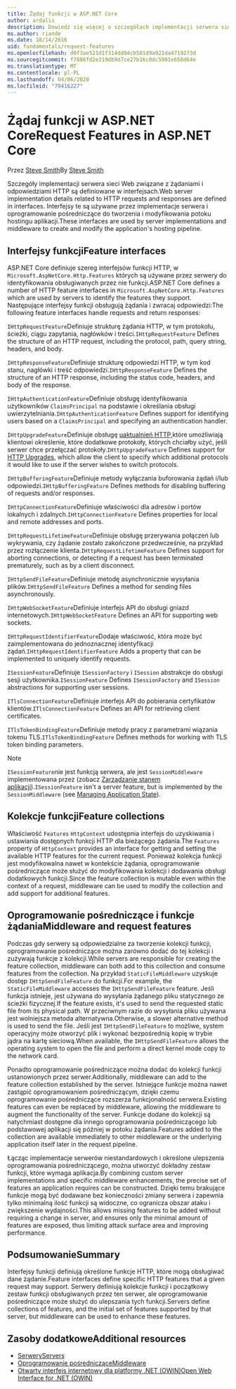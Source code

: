 ```yaml
---
title: Żądaj funkcji w ASP.NET Core
author: ardalis
description: Dowiedz się więcej o szczegółach implementacji serwera sieci Web związanych z żądaniami HTTP i odpowiedziami zdefiniowanymi w interfejsach dla ASP.NET Core.
ms.author: riande
ms.date: 10/14/2016
uid: fundamentals/request-features
ms.openlocfilehash: d0f3ae521d1f314dd04cb581d9a921da4719273d
ms.sourcegitcommit: f7886fd2e219db9d7ce27b16c0dc5901e658d64e
ms.translationtype: MT
ms.contentlocale: pl-PL
ms.lasthandoff: 04/06/2020
ms.locfileid: "79416227"
---
```

# <a name="request-features-in-aspnet-core"></a><span data-ttu-id="d9dd1-103">Żądaj funkcji w ASP.NET Core</span><span class="sxs-lookup"><span data-stu-id="d9dd1-103">Request Features in ASP.NET Core</span></span>

<span data-ttu-id="d9dd1-104">Przez [Steve Smith](https://ardalis.com/)</span><span class="sxs-lookup"><span data-stu-id="d9dd1-104">By [Steve Smith](https://ardalis.com/)</span></span>

<span data-ttu-id="d9dd1-105">Szczegóły implementacji serwera sieci Web związane z żądaniami i odpowiedziami HTTP są definiowane w interfejsach.</span><span class="sxs-lookup"><span data-stu-id="d9dd1-105">Web server implementation details related to HTTP requests and responses are defined in interfaces.</span></span> <span data-ttu-id="d9dd1-106">Interfejsy te są używane przez implementacje serwera i oprogramowanie pośredniczące do tworzenia i modyfikowania potoku hostingu aplikacji.</span><span class="sxs-lookup"><span data-stu-id="d9dd1-106">These interfaces are used by server implementations and middleware to create and modify the application's hosting pipeline.</span></span>

## <a name="feature-interfaces"></a><span data-ttu-id="d9dd1-107">Interfejsy funkcji</span><span class="sxs-lookup"><span data-stu-id="d9dd1-107">Feature interfaces</span></span>

<span data-ttu-id="d9dd1-108">ASP.NET Core definiuje szereg interfejsów funkcji HTTP, w `Microsoft.AspNetCore.Http.Features` których są używane przez serwery do identyfikowania obsługiwanych przez nie funkcji.</span><span class="sxs-lookup"><span data-stu-id="d9dd1-108">ASP.NET Core defines a number of HTTP feature interfaces in `Microsoft.AspNetCore.Http.Features` which are used by servers to identify the features they support.</span></span> <span data-ttu-id="d9dd1-109">Następujące interfejsy funkcji obsługują żądania i zwracaj odpowiedzi:</span><span class="sxs-lookup"><span data-stu-id="d9dd1-109">The following feature interfaces handle requests and return responses:</span></span>

<span data-ttu-id="d9dd1-110">`IHttpRequestFeature`Definiuje strukturę żądania HTTP, w tym protokołu, ścieżki, ciągu zapytania, nagłówków i treści.</span><span class="sxs-lookup"><span data-stu-id="d9dd1-110">`IHttpRequestFeature` Defines the structure of an HTTP request, including the protocol, path, query string, headers, and body.</span></span>

<span data-ttu-id="d9dd1-111">`IHttpResponseFeature`Definiuje strukturę odpowiedzi HTTP, w tym kod stanu, nagłówki i treść odpowiedzi.</span><span class="sxs-lookup"><span data-stu-id="d9dd1-111">`IHttpResponseFeature` Defines the structure of an HTTP response, including the status code, headers, and body of the response.</span></span>

<span data-ttu-id="d9dd1-112">`IHttpAuthenticationFeature`Definiuje obsługę identyfikowania użytkowników `ClaimsPrincipal` na podstawie i określania obsługi uwierzytelniania.</span><span class="sxs-lookup"><span data-stu-id="d9dd1-112">`IHttpAuthenticationFeature` Defines support for identifying users based on a `ClaimsPrincipal` and specifying an authentication handler.</span></span>

<span data-ttu-id="d9dd1-113">`IHttpUpgradeFeature`Definiuje obsługę [uaktualnień HTTP,](https://tools.ietf.org/html/rfc2616.html#section-14.42)które umożliwiają klientowi określenie, które dodatkowe protokoły, których chciałby użyć, jeśli serwer chce przełączać protokoły.</span><span class="sxs-lookup"><span data-stu-id="d9dd1-113">`IHttpUpgradeFeature` Defines support for [HTTP Upgrades](https://tools.ietf.org/html/rfc2616.html#section-14.42), which allow the client to specify which additional protocols it would like to use if the server wishes to switch protocols.</span></span>

<span data-ttu-id="d9dd1-114">`IHttpBufferingFeature`Definiuje metody wyłączania buforowania żądań i/lub odpowiedzi.</span><span class="sxs-lookup"><span data-stu-id="d9dd1-114">`IHttpBufferingFeature` Defines methods for disabling buffering of requests and/or responses.</span></span>

<span data-ttu-id="d9dd1-115">`IHttpConnectionFeature`Definiuje właściwości dla adresów i portów lokalnych i zdalnych.</span><span class="sxs-lookup"><span data-stu-id="d9dd1-115">`IHttpConnectionFeature` Defines properties for local and remote addresses and ports.</span></span>

<span data-ttu-id="d9dd1-116">`IHttpRequestLifetimeFeature`Definiuje obsługę przerywania połączeń lub wykrywania, czy żądanie zostało zakończone przedwcześnie, na przykład przez rozłączenie klienta.</span><span class="sxs-lookup"><span data-stu-id="d9dd1-116">`IHttpRequestLifetimeFeature` Defines support for aborting connections, or detecting if a request has been terminated prematurely, such as by a client disconnect.</span></span>

<span data-ttu-id="d9dd1-117">`IHttpSendFileFeature`Definiuje metodę asynchronicznie wysyłania plików.</span><span class="sxs-lookup"><span data-stu-id="d9dd1-117">`IHttpSendFileFeature` Defines a method for sending files asynchronously.</span></span>

<span data-ttu-id="d9dd1-118">`IHttpWebSocketFeature`Definiuje interfejs API do obsługi gniazd internetowych.</span><span class="sxs-lookup"><span data-stu-id="d9dd1-118">`IHttpWebSocketFeature` Defines an API for supporting web sockets.</span></span>

<span data-ttu-id="d9dd1-119">`IHttpRequestIdentifierFeature`Dodaje właściwość, która może być zaimplementowana do jednoznacznej identyfikacji żądań.</span><span class="sxs-lookup"><span data-stu-id="d9dd1-119">`IHttpRequestIdentifierFeature` Adds a property that can be implemented to uniquely identify requests.</span></span>

<span data-ttu-id="d9dd1-120">`ISessionFeature`Definiuje `ISessionFactory` i `ISession` abstrakcje do obsługi sesji użytkownika.</span><span class="sxs-lookup"><span data-stu-id="d9dd1-120">`ISessionFeature` Defines `ISessionFactory` and `ISession` abstractions for supporting user sessions.</span></span>

<span data-ttu-id="d9dd1-121">`ITlsConnectionFeature`Definiuje interfejs API do pobierania certyfikatów klientów.</span><span class="sxs-lookup"><span data-stu-id="d9dd1-121">`ITlsConnectionFeature` Defines an API for retrieving client certificates.</span></span>

<span data-ttu-id="d9dd1-122">`ITlsTokenBindingFeature`Definiuje metody pracy z parametrami wiązania tokenu TLS.</span><span class="sxs-lookup"><span data-stu-id="d9dd1-122">`ITlsTokenBindingFeature` Defines methods for working with TLS token binding parameters.</span></span>

> [!NOTE]
> <span data-ttu-id="d9dd1-123">`ISessionFeature`nie jest funkcją serwera, ale jest `SessionMiddleware` implementowana przez (zobacz [Zarządzanie stanem aplikacji](app-state.md)).</span><span class="sxs-lookup"><span data-stu-id="d9dd1-123">`ISessionFeature` isn't a server feature, but is implemented by the `SessionMiddleware` (see [Managing Application State](app-state.md)).</span></span>

## <a name="feature-collections"></a><span data-ttu-id="d9dd1-124">Kolekcje funkcji</span><span class="sxs-lookup"><span data-stu-id="d9dd1-124">Feature collections</span></span>

<span data-ttu-id="d9dd1-125">Właściwość `Features` `HttpContext` udostępnia interfejs do uzyskiwania i ustawiania dostępnych funkcji HTTP dla bieżącego żądania.</span><span class="sxs-lookup"><span data-stu-id="d9dd1-125">The `Features` property of `HttpContext` provides an interface for getting and setting the available HTTP features for the current request.</span></span> <span data-ttu-id="d9dd1-126">Ponieważ kolekcja funkcji jest modyfikowalna nawet w kontekście żądania, oprogramowanie pośredniczące może służyć do modyfikowania kolekcji i dodawania obsługi dodatkowych funkcji.</span><span class="sxs-lookup"><span data-stu-id="d9dd1-126">Since the feature collection is mutable even within the context of a request, middleware can be used to modify the collection and add support for additional features.</span></span>

## <a name="middleware-and-request-features"></a><span data-ttu-id="d9dd1-127">Oprogramowanie pośredniczące i funkcje żądania</span><span class="sxs-lookup"><span data-stu-id="d9dd1-127">Middleware and request features</span></span>

<span data-ttu-id="d9dd1-128">Podczas gdy serwery są odpowiedzialne za tworzenie kolekcji funkcji, oprogramowanie pośredniczące można zarówno dodać do tej kolekcji i zużywają funkcje z kolekcji.</span><span class="sxs-lookup"><span data-stu-id="d9dd1-128">While servers are responsible for creating the feature collection, middleware can both add to this collection and consume features from the collection.</span></span> <span data-ttu-id="d9dd1-129">Na przykład `StaticFileMiddleware` uzyskuje dostęp `IHttpSendFileFeature` do funkcji.</span><span class="sxs-lookup"><span data-stu-id="d9dd1-129">For example, the `StaticFileMiddleware` accesses the `IHttpSendFileFeature` feature.</span></span> <span data-ttu-id="d9dd1-130">Jeśli funkcja istnieje, jest używana do wysyłania żądanego pliku statycznego ze ścieżki fizycznej.</span><span class="sxs-lookup"><span data-stu-id="d9dd1-130">If the feature exists, it's used to send the requested static file from its physical path.</span></span> <span data-ttu-id="d9dd1-131">W przeciwnym razie do wysyłania pliku używana jest wolniejsza metoda alternatywna.</span><span class="sxs-lookup"><span data-stu-id="d9dd1-131">Otherwise, a slower alternative method is used to send the file.</span></span> <span data-ttu-id="d9dd1-132">Jeśli jest `IHttpSendFileFeature` to możliwe, system operacyjny może otworzyć plik i wykonać bezpośrednią kopię w trybie jądra na kartę sieciową.</span><span class="sxs-lookup"><span data-stu-id="d9dd1-132">When available, the `IHttpSendFileFeature` allows the operating system to open the file and perform a direct kernel mode copy to the network card.</span></span>

<span data-ttu-id="d9dd1-133">Ponadto oprogramowanie pośredniczące można dodać do kolekcji funkcji ustanowionych przez serwer.</span><span class="sxs-lookup"><span data-stu-id="d9dd1-133">Additionally, middleware can add to the feature collection established by the server.</span></span> <span data-ttu-id="d9dd1-134">Istniejące funkcje można nawet zastąpić oprogramowaniem pośredniczącym, dzięki czemu oprogramowanie pośredniczące rozszerza funkcjonalność serwera.</span><span class="sxs-lookup"><span data-stu-id="d9dd1-134">Existing features can even be replaced by middleware, allowing the middleware to augment the functionality of the server.</span></span> <span data-ttu-id="d9dd1-135">Funkcje dodane do kolekcji są natychmiast dostępne dla innego oprogramowania pośredniczącego lub podstawowej aplikacji się później w potoku żądania.</span><span class="sxs-lookup"><span data-stu-id="d9dd1-135">Features added to the collection are available immediately to other middleware or the underlying application itself later in the request pipeline.</span></span>

<span data-ttu-id="d9dd1-136">Łącząc implementacje serwerów niestandardowych i określone ulepszenia oprogramowania pośredniczącego, można utworzyć dokładny zestaw funkcji, które wymaga aplikacja.</span><span class="sxs-lookup"><span data-stu-id="d9dd1-136">By combining custom server implementations and specific middleware enhancements, the precise set of features an application requires can be constructed.</span></span> <span data-ttu-id="d9dd1-137">Dzięki temu brakujące funkcje mogą być dodawane bez konieczności zmiany serwera i zapewnia tylko minimalną ilość funkcji są widoczne, co ogranicza obszar ataku i zwiększenie wydajności.</span><span class="sxs-lookup"><span data-stu-id="d9dd1-137">This allows missing features to be added without requiring a change in server, and ensures only the minimal amount of features are exposed, thus limiting attack surface area and improving performance.</span></span>

## <a name="summary"></a><span data-ttu-id="d9dd1-138">Podsumowanie</span><span class="sxs-lookup"><span data-stu-id="d9dd1-138">Summary</span></span>

<span data-ttu-id="d9dd1-139">Interfejsy funkcji definiują określone funkcje HTTP, które mogą obsługiwać dane żądanie.</span><span class="sxs-lookup"><span data-stu-id="d9dd1-139">Feature interfaces define specific HTTP features that a given request may support.</span></span> <span data-ttu-id="d9dd1-140">Serwery definiują kolekcje funkcji i początkowy zestaw funkcji obsługiwanych przez ten serwer, ale oprogramowanie pośredniczące może służyć do ulepszania tych funkcji.</span><span class="sxs-lookup"><span data-stu-id="d9dd1-140">Servers define collections of features, and the initial set of features supported by that server, but middleware can be used to enhance these features.</span></span>

## <a name="additional-resources"></a><span data-ttu-id="d9dd1-141">Zasoby dodatkowe</span><span class="sxs-lookup"><span data-stu-id="d9dd1-141">Additional resources</span></span>

* [<span data-ttu-id="d9dd1-142">Serwery</span><span class="sxs-lookup"><span data-stu-id="d9dd1-142">Servers</span></span>](xref:fundamentals/servers/index)
* [<span data-ttu-id="d9dd1-143">Oprogramowanie pośredniczące</span><span class="sxs-lookup"><span data-stu-id="d9dd1-143">Middleware</span></span>](xref:fundamentals/middleware/index)
* [<span data-ttu-id="d9dd1-144">Otwarty interfejs internetowy dla platformy .NET (OWIN)</span><span class="sxs-lookup"><span data-stu-id="d9dd1-144">Open Web Interface for .NET (OWIN)</span></span>](xref:fundamentals/owin)
